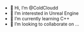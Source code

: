- 👋 Hi, I’m @ColdCloudd
- 👀 I’m interested in Unreal Engine 
- 🌱 I’m currently learning C++
- 💞️ I’m looking to collaborate on ...

